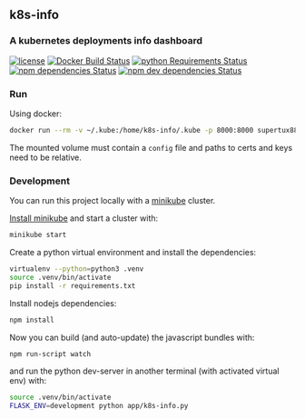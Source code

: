 ## k8s-info
### A kubernetes deployments info dashboard

[![license](https://img.shields.io/github/license/SuperTux88/k8s-info.svg)](https://github.com/SuperTux88/k8s-info/blob/master/LICENSE)
[![Docker Build Status](https://img.shields.io/docker/build/supertux88/k8s-info.svg)](https://hub.docker.com/r/supertux88/k8s-info)
[![python Requirements Status](https://requires.io/github/SuperTux88/k8s-info/requirements.svg?branch=master)](https://requires.io/github/SuperTux88/k8s-info/requirements/?branch=master)
[![npm dependencies Status](https://david-dm.org/SuperTux88/k8s-info/status.svg)](https://david-dm.org/SuperTux88/k8s-info)
[![npm dev dependencies Status](https://david-dm.org/SuperTux88/k8s-info/dev-status.svg)](https://david-dm.org/SuperTux88/k8s-info?type=dev)

### Run

Using docker:

```bash
docker run --rm -v ~/.kube:/home/k8s-info/.kube -p 8000:8000 supertux88/k8s-info
```

The mounted volume must contain a `config` file and paths to certs and keys need to be relative.

### Development

You can run this project locally with a [minikube](https://kubernetes.io/docs/getting-started-guides/minikube/) cluster.

[Install minikube](https://github.com/kubernetes/minikube/releases) and start a cluster with:
```bash
minikube start
```

Create a python virtual environment and install the dependencies:
```bash
virtualenv --python=python3 .venv
source .venv/bin/activate
pip install -r requirements.txt
```

Install nodejs dependencies:
```bash
npm install
```

Now you can build (and auto-update) the javascript bundles with:
```bash
npm run-script watch
```

and run the python dev-server in another terminal (with activated virtual env) with:
```bash
source .venv/bin/activate
FLASK_ENV=development python app/k8s-info.py
```
